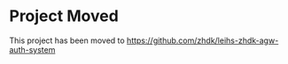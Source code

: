 Project Moved
=============

This project has been moved to https://github.com/zhdk/leihs-zhdk-agw-auth-system

